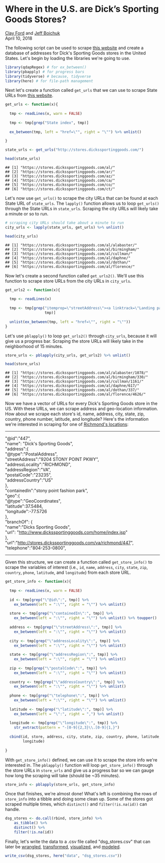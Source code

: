 Where in the U.S. are Dick’s Sporting Goods Stores?
================

[Clay Ford](https://github.com/clayford) and [Jeff Boichuk](https://github.com/jeffboichuk) <br /> April 10, 2018

The following script can be used to scrape [this website](https://stores.dickssportinggoods.com/) and create a database of addresses for Dick's Sporting Goods stores in the United States. Let's begin by loading the libraries we're going to use.

``` r
library(qdapRegex) # for ex_between()
library(pbapply) # for progress bars
library(tidyverse) # because, tidyverse
library(here) # for file-path management
```

Next let's create a function called `get_urls` that we can use to scrape State URLs from [this website](https://stores.dickssportinggoods.com/).

``` r
get_urls <- function(x){
  
  tmp <- readLines(x, warn = FALSE)
  
  tmp <- tmp[grep("State index", tmp)]
  
  ex_between(tmp, left = "href=\"", right = "\"") %>% unlist()
  
}

state_urls <- get_urls("http://stores.dickssportinggoods.com/")

head(state_urls)
```

    ## [1] "https://stores.dickssportinggoods.com/al/"
    ## [2] "https://stores.dickssportinggoods.com/ar/"
    ## [3] "https://stores.dickssportinggoods.com/az/"
    ## [4] "https://stores.dickssportinggoods.com/ca/"
    ## [5] "https://stores.dickssportinggoods.com/co/"
    ## [6] "https://stores.dickssportinggoods.com/ct/"

Let's now use `get_urls()` to scrape the city URLs that can be found at each State URL of `state_urls`. The `lapply()` function allows us to loop `get_urls()` through the State URLs in `state_urls`. Scraping the city URLs will likely take a minute or so to run.

``` r
# scraping city URLs should take about a minute to run
city_urls <- lapply(state_urls, get_urls) %>% unlist()

head(city_urls)
```

    ## [1] "https://stores.dickssportinggoods.com/al/alabaster/" 
    ## [2] "https://stores.dickssportinggoods.com/al/birmingham/"
    ## [3] "https://stores.dickssportinggoods.com/al/cullman/"   
    ## [4] "https://stores.dickssportinggoods.com/al/daphne/"    
    ## [5] "https://stores.dickssportinggoods.com/al/dothan/"    
    ## [6] "https://stores.dickssportinggoods.com/al/florence/"

Now let's create a second function called `get_urls2()`. We'll use this function to scrape store URLs from the city URLs in `city_urls`.

``` r
get_urls2 <- function(x){
  
  tmp <- readLines(x)
  
  tmp <- tmp[grep("itemprop=\"streetAddress\"><a linktrack=\"Landing page\"", 
                  tmp)]
  
  unlist(ex_between(tmp, left = "href=\"", right = "\""))
}
```

Let's use `pblapply()` to loop `get_urls2()` through `city_urls`, because it will give us a progress bar. Scraping the store URLs will likely take in the neighborhood of 15 minutes.

``` r
store_urls <- pblapply(city_urls, get_urls2) %>% unlist()

head(store_urls)
```

    ## [1] "https://stores.dickssportinggoods.com/al/alabaster/1078/"
    ## [2] "https://stores.dickssportinggoods.com/al/birmingham/330/"
    ## [3] "https://stores.dickssportinggoods.com/al/cullman/1161/"  
    ## [4] "https://stores.dickssportinggoods.com/al/daphne/617/"    
    ## [5] "https://stores.dickssportinggoods.com/al/dothan/337/"    
    ## [6] "https://stores.dickssportinggoods.com/al/florence/4626/"

Now we have a vector of URLs for every Dick's Sporting Goods store in the US. With these URLs, we can scrape address and geo-location information. How about we scrape each store's id, name, address, city, state, zip, country, phone number, latitude, and longitude? Here's the information we're interested in scraping for one of [Richmond's locations](http://stores.dickssportinggoods.com/va/richmond/):

------------------------------------------------------------------------

"@id":"447", <br /> "name": "Dick's Sporting Goods", <br /> "address":{ <br /> "@type":"PostalAddress", <br /> "streetAddress":"9204 STONY POINT PKWY", <br /> "addressLocality":"RICHMOND", <br /> "addressRegion":"VA", <br /> "postalCode":"23235", <br /> "addressCountry":"US" <br /> }, <br /> "containedIn":"stony point fashion park", <br /> "geo":{ <br /> "@type":"GeoCoordinates", <br /> "latitude":37.5484, <br /> "longitude":-77.5726 <br /> }, <br /> "branchOf": { <br /> "name":"Dicks Sporting Goods", <br /> "url": "<http://www.dickssportinggoods.com/home/index.jsp>" <br /> }, <br /> "url":"<http://stores.dickssportinggoods.com/va/richmond/447>", <br /> "telephone":"804-253-0800", <br />

------------------------------------------------------------------------

Given this structure, we can create a function called `get_store_info()` to scrape the variables of interest (i.e., `id`, `name`, `address`, `city`, `state`, `zip`, `country`, `phone`, `latitude`, and `longitude`) from each store URL.

``` r
get_store_info <- function(x){
  
  tmp <- readLines(x, warn = FALSE)
  
  id <- tmp[grep("\"@id\":", tmp)] %>% 
    ex_between(left = ":\"", right = "\"") %>% unlist()
  
  store <- tmp[grep("\"containedIn\":", tmp)] %>% 
    ex_between(left = ":\"", right = "\"") %>% unlist() %>% toupper()
  
  address <- tmp[grep("\"streetAddress\":", tmp)] %>% 
    ex_between(left = ":\"", right = "\"") %>% unlist()
  
  city <- tmp[grep("\"addressLocality\":", tmp)] %>% 
    ex_between(left = ":\"", right = "\"") %>% unlist()
  
  state <- tmp[grep("\"addressRegion\":", tmp)] %>% 
    ex_between(left = ":\"", right = "\"") %>% unlist()
  
  zip <- tmp[grep("\"postalCode\":", tmp)] %>% 
    ex_between(left = ":\"", right = "\"") %>% unlist()
  
  country <- tmp[grep("\"addressCountry\":", tmp)] %>% 
    ex_between(left = ":\"", right = "\"") %>% unlist()
  
  phone <- tmp[grep("\"telephone\":", tmp)] %>% 
    ex_between(left = ":\"", right = "\"") %>% unlist()
  
  latitude <- tmp[grep("\"latitude\":", tmp)] %>% 
    ex_between(left = "\":", right = ",") %>% unlist()
  
  longitude <- tmp[grep("\"longitude\":", tmp)] %>% 
    str_extract(pattern = "-[0-9]{2,3}\\.[0-9]{1,}")
  
  cbind(id, store, address, city, state, zip, country, phone, latitude, 
        longitude)
  
}
```

With `get_store_info()` defined, we can use it to scrape the store info we're interested in. The `pblapply()` function will loop `get_store_info()` through the store URLs in `store_urls` and give us a progress bar so we can gauge how long the scraping will take (should be ~35 minutes).

``` r
store_info <- pblapply(store_urls, get_store_info)
```

Once that finishes, we're almost done! What's left is combining the rows of `store_info` into a tibble and doing some clean up. Some of the stores got scraped multiple times, which `distinct()` and `filter(!is.na(id))` can handle.

``` r
dsg_stores <- do.call(rbind, store_info) %>% 
    as_tibble() %>% 
    distinct() %>% 
    filter(!is.na(id))
```

Finally, let's write the data to a .csv file called "dsg\_stores.csv" that can later be [wrangled](http://r4ds.had.co.nz/wrangle-intro.html), [transformed](http://r4ds.had.co.nz/transform.html), [visualized](http://r4ds.had.co.nz/data-visualisation.html), and [modeled](http://r4ds.had.co.nz/model-basics.html).

``` r
write_csv(dsg_stores, here("data", "dsg_stores.csv"))
```
